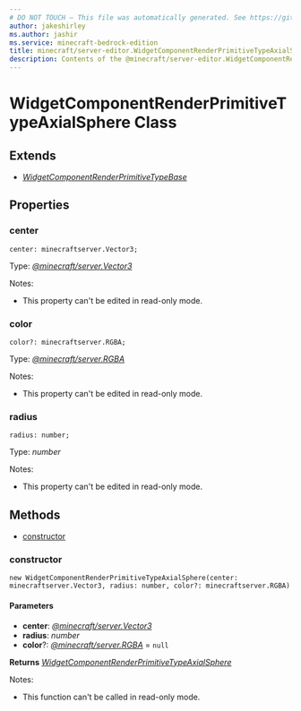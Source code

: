 ```yaml
---
# DO NOT TOUCH — This file was automatically generated. See https://github.com/mojang/minecraftapidocsgenerator to modify descriptions, examples, etc.
author: jakeshirley
ms.author: jashir
ms.service: minecraft-bedrock-edition
title: minecraft/server-editor.WidgetComponentRenderPrimitiveTypeAxialSphere Class
description: Contents of the @minecraft/server-editor.WidgetComponentRenderPrimitiveTypeAxialSphere class.
---
```

# WidgetComponentRenderPrimitiveTypeAxialSphere Class

## Extends
- [*WidgetComponentRenderPrimitiveTypeBase*](WidgetComponentRenderPrimitiveTypeBase.md)

## Properties

### **center**
`center: minecraftserver.Vector3;`

Type: [*@minecraft/server.Vector3*](../../minecraft/server/Vector3.md)

Notes:
  - This property can't be edited in read-only mode.

### **color**
`color?: minecraftserver.RGBA;`

Type: [*@minecraft/server.RGBA*](../../minecraft/server/RGBA.md)

Notes:
  - This property can't be edited in read-only mode.

### **radius**
`radius: number;`

Type: *number*

Notes:
  - This property can't be edited in read-only mode.

## Methods
- [constructor](#constructor)

### **constructor**
`
new WidgetComponentRenderPrimitiveTypeAxialSphere(center: minecraftserver.Vector3, radius: number, color?: minecraftserver.RGBA)
`

#### **Parameters**
- **center**: [*@minecraft/server.Vector3*](../../minecraft/server/Vector3.md)
- **radius**: *number*
- **color**?: [*@minecraft/server.RGBA*](../../minecraft/server/RGBA.md) = `null`

**Returns** [*WidgetComponentRenderPrimitiveTypeAxialSphere*](WidgetComponentRenderPrimitiveTypeAxialSphere.md)
  
Notes:
- This function can't be called in read-only mode.

